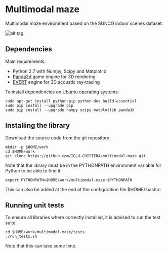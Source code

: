 # Multimodal maze
Multimodal maze environment based on the SUNCG indoor scenes dataset.

![alt tag](https://github.com/IGLU-CHISTERA/multimodal-maze/raw/master/doc/images/multimodalmaze.jpg)

## Dependencies

Main requirements:
- Python 2.7 with Numpy, Scipy and Matplotlib
- [Panda3d](https://www.panda3d.org/) game engine for 3D rendering
- [EVERT](https://github.com/sbrodeur/evert) engine for 3D acoustic ray-tracing

To install dependencies on Ubuntu operating systems:
```
sudo apt-get install python-pip python-dev build-essential
sudo pip install --upgrade pip
sudo pip install --upgrade numpy scipy matplotlib panda3d
```
## Installing the library

Download the source code from the git repository:
```
mkdir -p $HOME/work
cd $HOME/work
git clone https://github.com/IGLU-CHISTERA/multimodal-maze.git
```

Note that the library must be in the PYTHONPATH environment variable for Python to be able to find it:
```
export PYTHONPATH=$HOME/work/multimodal-maze:$PYTHONPATH 
```
This can also be added at the end of the configuration file $HOME/.bashrc

## Running unit tests

To ensure all libraries where correctly installed, it is advised to run the test suite:
```
cd $HOME/work/multimodal-maze/tests
./run_tests.sh
```
Note that this can take some time.
